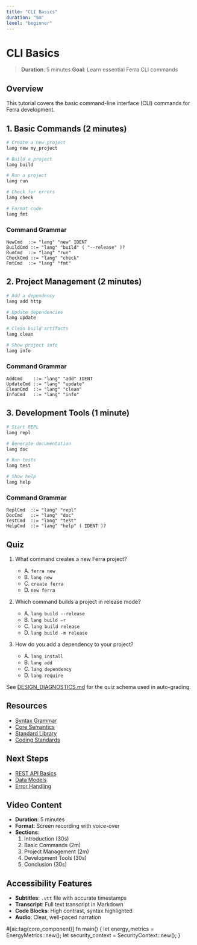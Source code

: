 ```yaml
---
title: "CLI Basics"
duration: "5m"
level: "beginner"
---
```


# CLI Basics

> **Duration**: 5 minutes
> **Goal**: Learn essential Ferra CLI commands

## Overview

This tutorial covers the basic command-line interface (CLI) commands for Ferra development.

## 1. Basic Commands (2 minutes)

```bash
# Create a new project
lang new my_project

# Build a project
lang build

# Run a project
lang run

# Check for errors
lang check

# Format code
lang fmt
```

### Command Grammar
```ebnf
NewCmd  ::= "lang" "new" IDENT
BuildCmd ::= "lang" "build" ( "--release" )?
RunCmd  ::= "lang" "run"
CheckCmd ::= "lang" "check"
FmtCmd  ::= "lang" "fmt"
```

## 2. Project Management (2 minutes)

```bash
# Add a dependency
lang add http

# Update dependencies
lang update

# Clean build artifacts
lang clean

# Show project info
lang info
```

### Command Grammar
```ebnf
AddCmd    ::= "lang" "add" IDENT
UpdateCmd ::= "lang" "update"
CleanCmd  ::= "lang" "clean"
InfoCmd   ::= "lang" "info"
```

## 3. Development Tools (1 minute)

```bash
# Start REPL
lang repl

# Generate documentation
lang doc

# Run tests
lang test

# Show help
lang help
```

### Command Grammar
```ebnf
ReplCmd  ::= "lang" "repl"
DocCmd   ::= "lang" "doc"
TestCmd  ::= "lang" "test"
HelpCmd  ::= "lang" "help" ( IDENT )?
```

## Quiz

1. What command creates a new Ferra project?
   - A. `ferra new`
   - B. `lang new`
   - C. `create ferra`
   - D. `new ferra`

2. Which command builds a project in release mode?
   - A. `lang build --release`
   - B. `lang build -r`
   - C. `lang build release`
   - D. `lang build -m release`

3. How do you add a dependency to your project?
   - A. `lang install`
   - B. `lang add`
   - C. `lang dependency`
   - D. `lang require`

See [DESIGN_DIAGNOSTICS.md](../../reference/DESIGN_DIAGNOSTICS.md) for the quiz schema used in auto-grading.

## Resources

- [Syntax Grammar](../../reference/SYNTAX_GRAMMAR_V0.1.md)
- [Core Semantics](../../reference/CORE_SEMANTICS_V0.1.md)
- [Standard Library](../../reference/STDLIB_CORE_V0.1.md)
- [Coding Standards](../../reference/CODING_STANDARDS.md)

## Next Steps

- [REST API Basics](../week-1/rest_api_basics.md)
- [Data Models](../week-1/data_models.md)
- [Error Handling](../week-1/error_handling.md)

## Video Content

- **Duration**: 5 minutes
- **Format**: Screen recording with voice-over
- **Sections**:
  1. Introduction (30s)
  2. Basic Commands (2m)
  3. Project Management (2m)
  4. Development Tools (30s)
  5. Conclusion (30s)

## Accessibility Features

- **Subtitles**: `.vtt` file with accurate timestamps
- **Transcript**: Full text transcript in Markdown
- **Code Blocks**: High contrast, syntax highlighted
- **Audio**: Clear, well-paced narration 

#[ai::tag(core_component)]
fn main() {
    let energy_metrics = EnergyMetrics::new();
    let security_context = SecurityContext::new();
} 